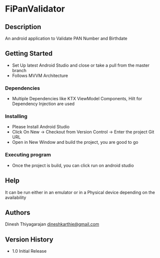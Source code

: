 # FiPanValidator

## Description

An android application to Validate PAN Number and Birthdate

## Getting Started

* Set Up latest Android Studio and close or take a pull from the master branch
* Follows MVVM Architecture

### Dependencies

* Multiple Dependencies like KTX ViewModel Components, Hilt for Dependency Injection are used

### Installing

* Please Install Android Studio
* Click On New -> Checkout from Version Control -> Enter the project Git URL
* Open in New Window and build the project, you are good to go

### Executing program

* Once the project is build, you can click run on android studio

## Help

It can be run either in an emulator or in a Physical device depending on the availability

## Authors

Dinesh Thiyagarajan
dineshkarthie@gmail.com

## Version History

* 1.0 Initial Release
